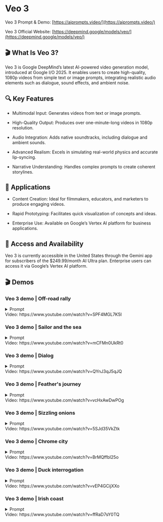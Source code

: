 # Veo 3
Veo 3 Prompt & Demo: [https://aiprompts.video/](https://aiprompts.video/)

Veo 3 Official Website: [https://deepmind.google/models/veo/](https://deepmind.google/models/veo/)

## 🎬 What Is Veo 3?
Veo 3 is Google DeepMind’s latest AI-powered video generation model, introduced at Google I/O 2025. It enables users to create high-quality, 1080p videos from simple text or image prompts, integrating realistic audio elements such as dialogue, sound effects, and ambient noise.

## 🔍 Key Features
- Multimodal Input: Generates videos from text or image prompts.

- High-Quality Output: Produces over one-minute-long videos in 1080p resolution.

- Audio Integration: Adds native soundtracks, including dialogue and ambient sounds.

- Advanced Realism: Excels in simulating real-world physics and accurate lip-syncing.

- Narrative Understanding: Handles complex prompts to create coherent storylines.

## 💼 Applications
- Content Creation: Ideal for filmmakers, educators, and marketers to produce engaging videos.

- Rapid Prototyping: Facilitates quick visualization of concepts and ideas.

- Enterprise Use: Available on Google’s Vertex AI platform for business applications.

## 📲 Access and Availability
Veo 3 is currently accessible in the United States through the Gemini app for subscribers of the $249.99/month AI Ultra plan. Enterprise users can access it via Google’s Vertex AI platform.

## 🎬 Demos
### Veo 3 demo | Off-road rally
<details>
<summary>Prompt</summary>

```text
 The scene explodes with the raw, visceral, and unpredictable energy of a hardcore off-road rally, captured with a dynamic, almost found-footage or embedded sports documentary aesthetic. The camera is often shaky, seemingly mounted inside one of the vehicles or held by a daring spectator very close to the action, frequently splattered with mud or water, catching unintentional lens flares from the natural, often harsh, sunlight filtering through trees or reflecting off wet surfaces. We are immersed in a challenging, untamed natural environment – perhaps a dense, muddy forest trail, a treacherous rocky incline littered with loose scree, or a series_of shallow, fast-flowing river crossings. Several heavily modified, entirely unidentifiable, and unbranded off-road vehicles are engaged in a frenetic, no-holds-barred race. These are not showroom models; they are custom-built, rugged machines – open-wheeled buggies with exposed engines and prominent roll cages, heavily armored pickup trucks with oversized, knobby tires and snorkel exhausts, their original forms and manufacturers completely obscured by extreme modifications, layers of caked-on mud, and a general air of brutal functionality. The dominant sounds are the deafening, guttural roar of powerful, untamed engines, the whine of transmissions, the percussive impact of suspension bottoming out, and the constant spray of mud and water. Within an 8-second sequence, one of the lead vehicles, a low-slung, open-cockpit buggy so caked in thick, brown mud that its original color is a mystery, approaches a wide, shallow river crossing at incredible speed. Without the slightest hesitation, its unseen driver powers straight into the water. The impact sends an enormous, almost solid, opaque sheet of muddy water, mixed with stones and debris from the riverbed, spectacularly high into the air, completely engulfing the small buggy for a terrifying moment, obscuring it from view as if it has been swallowed by the river itself. Right on its tail, a pursuing, equally mud-encrusted, custom-built truck – a hulking, high-clearance beast with a heavily reinforced external roll cage and no discernible badging – arrives at the river crossing just as this massive wall of airborne water reaches its peak. Instead of slowing or attempting to find a clearer path, the truck's driver, with unwavering aggression, plunges directly into and through this opaque, turbulent curtain of muddy spray at full throttle. A split second later, the truck bursts out from the other side of the deluge, water cascading from its roof and chassis, its oversized windshield wipers struggling frantically to clear the torrent of muddy water obscuring the driver's vision. It lands heavily on the far bank, suspension groaning, but still in hot pursuit of the now-reappearing buggy. This thrilling, messy, and visually spectacular sequence of one vehicle creating a massive environmental obstacle and the next immediately conquering it through sheer force, forms the core, immersive, attention-grabbing event of the 8-second sequence. The race continues with undiminished ferocity, the natural terrain itself an active participant in the conflict.
```
</details>
Video: https://www.youtube.com/watch?v=SPF4MGL7K5I

### Veo 3 demo | Sailor and the sea
<details>
<summary>Prompt</summary>

```text
A medium shot frames an old sailor, his knitted blue sailor hat casting a shadow over his eyes, a thick grey beard obscuring his chin. He holds his pipe in one hand, gesturing with it towards the churning, grey sea beyond the ship's railing. "This ocean, it's a force, a wild, untamed might. And she commands your awe, with every breaking light"
```
</details>
Video: https://www.youtube.com/watch?v=mCFMn0UkRt0

### Veo 3 demo | Dialog
<details>
<summary>Prompt</summary>

```text

```
</details>
Video: https://www.youtube.com/watch?v=QYnJ3qJ5qJQ

### Veo 3 demo | Feather's journey
<details>
<summary>Prompt</summary>

```text
A delicate feather rests on a fence post. A gust of wind lifts it, sending it dancing over rooftops. It floats and spins, finally caught in a spiderweb on a high balcony.
```
</details>
Video: https://www.youtube.com/watch?v=vcHxAwDwPOg

### Veo 3 demo | Sizzling onions
<details>
<summary>Prompt</summary>

```text
A close up in a smooth, slow pan focuses intently on diced onions hitting a scorching hot pan, instantly creating a dramatic sizzle. Audio: distinct sizzle.
```
</details>
Video: https://www.youtube.com/watch?v=5SJd35VkZtk

### Veo 3 demo | Chrome city
<details>
<summary>Prompt</summary>

```text
A fast-tracking shot through a futuristic city with buildings made from reflective organic chrome. It is daytime, rainbows, and an alien planet fills the sky. Camera zooms into robotic bee working inside a reflective organic chrome
```
</details>
Video: https://www.youtube.com/watch?v=BrMQffbI25o

### Veo 3 demo | Duck interrogation
<details>
<summary>Prompt</summary>

```text
A detective interrogates a nervous-looking rubber duck. "Where were you on the night of the bubble bath?!" he quacks. Audio: Detective's stern quack, nervous squeaks from rubber duck.
```
</details>
Video: https://www.youtube.com/watch?v=vEP4GCijXXo

### Veo 3 demo | Irish coast
<details>
<summary>Prompt</summary>

```text
In rural Ireland, circa 1860s, two women, their long, modest dresses of homespun fabric whipping gently in the strong coastal wind, walk with determined strides across a windswept cliff top. The ground is carpeted with hardy wildflowers in muted hues. They move steadily towards the precipitous edge, where the vast, turbulent grey-green ocean roars and crashes against the sheer rock face far below, sending plumes of white spray into the air.
```
</details>
Video: https://www.youtube.com/watch?v=ffRaD7sY0TQ
